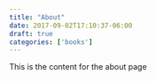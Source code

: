 ```yaml
---
title: "About"
date: 2017-09-02T17:10:37-06:00
draft: true
categories: ['books']
---
```


This is the content for the about page
